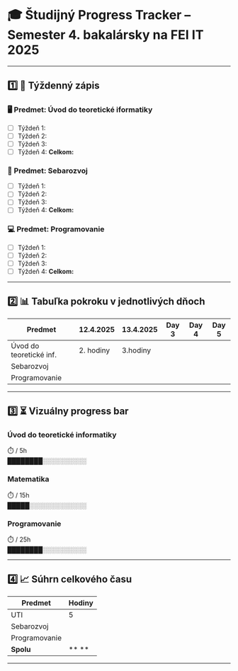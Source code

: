 # 🎓 Študijný Progress Tracker – Semester 4. bakalársky na FEI IT 2025

---

## 1️⃣ 🧠 Týždenný zápis

### 🖥️ Predmet: Úvod do teoretické iformatiky 
- [ ] Týždeň 1: 
- [ ] Týždeň 2: 
- [ ] Týždeň 3: 
- [ ] Týždeň 4: 
**Celkom:**

### 🧮 Predmet: Sebarozvoj
- [ ] Týždeň 1: 
- [ ] Týždeň 2: 
- [ ] Týždeň 3: 
- [ ] Týždeň 4: 
**Celkom:**

### 💻 Predmet: Programovanie
- [ ] Týždeň 1: 
- [ ] Týždeň 2: 
- [ ] Týždeň 3: 
- [ ] Týždeň 4: 
**Celkom:**

---

## 2️⃣ 📊 Tabuľka pokroku v jednotlivých dňoch

| Predmet                | 12.4.2025| 13.4.2025|   Day 3  | Day 4    | Day 5  |
|------------------------|----------|----------|----------|----------|--------|
| Úvod do teoretické inf.| 2. hodiny| 3.hodiny |          |          |        |
| Sebarozvoj             |          |          |          |          |        |
| Programovanie          |          |          |          |          |        |

---

## 3️⃣ ⏳ Vizuálny progress bar

### Úvod do teoretické informatiky 
⏱️  / 5h  
████████░░░░░░░░░░

### Matematika
⏱️  / 15h  
█████░░░░░░░░░░░░░

### Programovanie
⏱️  / 25h  
████████░░░░░░░░░░

---

## 4️⃣ 📈 Súhrn celkového času

| Predmet         | Hodiny |
|------------------|--------|
| UTI              |    5   |
| Sebarozvoj       |        |
| Programovanie    |        |
| **Spolu**        | **     ** |

---

